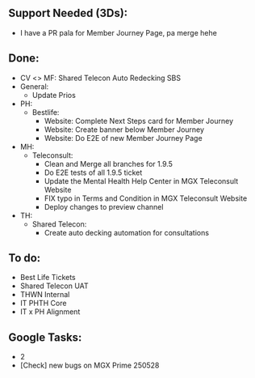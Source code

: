## Support Needed (3Ds):
  - I have a PR pala for Member Journey Page, pa merge hehe
## Done:
  - CV <> MF: Shared Telecon Auto Redecking SBS
  - General:
    - Update Prios
  - PH:
    - Bestlife:
      - Website: Complete Next Steps card for Member Journey
      - Website: Create banner below Member Journey
      - Website: Do E2E of new Member Journey Page
  - MH:
    - Teleconsult:
      - Clean and Merge all branches for 1.9.5
      - Do E2E tests of all 1.9.5 ticket
      - Update the Mental Health Help Center in MGX Teleconsult Website
      - FIX typo in Terms and Condition in MGX Teleconsult Website
      - Deploy changes to preview channel
  - TH:
    - Shared Telecon:
      - Create auto decking automation for consultations
## To do:
  - Best Life Tickets
  - Shared Telecon UAT
  - THWN Internal
  - IT PHTH Core
  - IT x PH Alignment
## Google Tasks:
  - 2
  - [Check] new bugs on MGX Prime 250528

